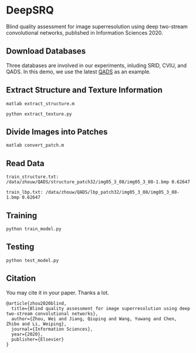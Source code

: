 # DeepSRQ
Blind quality assessment for image superresolution using deep two-stream convolutional networks, published in Information Sciences 2020.

## Download Databases
Three databases are involved in our experiments, inluding SRID, CVIU, and QADS. In this demo, we use the latest [QADS](http://www.vista.ac.cn/super-resolution/) as an example.

## Extract Structure and Texture Information
```
matlab extract_structure.m
```
```
python extract_texture.py
```

## Divide Images into Patches
```
matlab convert_patch.m
```

## Read Data
```
train_structure.txt: /data/zhouw/QADS/structure_patch32/img05_3_08/img05_3_08-1.bmp 0.62647

train_lbp.txt: /data/zhouw/QADS/lbp_patch32/img05_3_08/img05_3_08-1.bmp 0.62647
```

## Training
```
python train_model.py
```

## Testing
```
python test_model.py
```

## Citation
You may cite it in your paper. Thanks a lot.

```
@article{zhou2020blind,
  title={Blind quality assessment for image superresolution using deep two-stream convolutional networks},
  author={Zhou, Wei and Jiang, Qiuping and Wang, Yuwang and Chen, Zhibo and Li, Weiping},
  journal={Information Sciences},
  year={2020},
  publisher={Elsevier}
}
```


